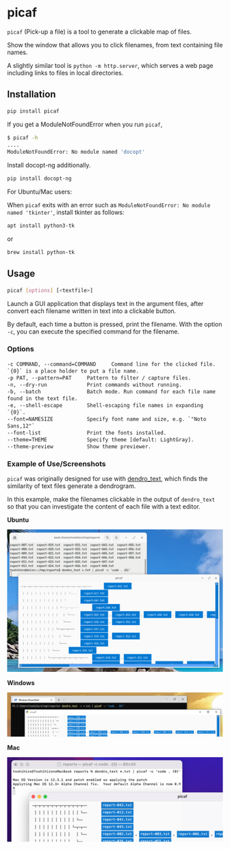 # picaf

`picaf` (Pick-up a file) is a tool to generate a clickable map of files.

Show the window that allows you to click filenames, from text containing file names.

A slightly similar tool is `python -m http.server`, which serves a web page including links to files in local directories.

## Installation

```sh
pip install picaf
```

If you get a ModuleNotFoundError when you run `picaf`,

```sh
$ picaf -h
....
ModuleNotFoundError: No module named 'docopt'
```

Install docopt-ng additionally.

```sh
pip install docopt-ng
```

For Ubuntu/Mac users:  

When `picaf` exits with an error such as `ModuleNotFoundError: No module named 'tkinter'`, install tkinter as follows:

```sh
apt install python3-tk
```

or

```sh
brew install python-tk
```

## Usage

```sh
picaf [options] [<textfile>]
```

Launch a GUI application that displays text in the argument files, after convert each filename written in text into a clickable button.

By default, each time a button is pressed, print the filename. With the option `-c`, you can execute the specified command for the filename.

### Options

```
-c COMMAND, --command=COMMAND     Command line for the clicked file. `{0}` is a place holder to put a file name.
-p PAT, --pattern=PAT     Pattern to filter / capture files.
-n, --dry-run             Print commands without running.
-b, --batch               Batch mode. Run command for each file name found in the text file.
-e, --shell-escape        Shell-escaping file names in expanding `{0}`.
--font=NAMESIZE           Specify font name and size, e.g. `"Noto Sans,12"`
--font-list               Print the fonts installed.
--theme=THEME             Specify theme [default: LightGray].
--theme-preview           Show theme previewer.
```

### Example of Use/Screenshots

`picaf` was originally designed for use with [dendro_text](https://github.com/tos-kamiya/dendro_text), which finds the similarity of text files generate a dendrogram.

In this example, make the filenames clickable in the output of `dendro_text` so that you can investigate the content of each file with a text editor.

**Ubuntu**

![](./images/fig1.png)

**Windows**

![](./images/fig-win-1.png)

**Mac**

![](./images/fig-mac-1.png)
